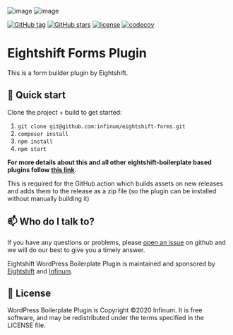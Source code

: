 ![image](https://user-images.githubusercontent.com/77000136/146530002-a4a79990-cf36-46e7-8879-42b21ffa8c59.png#gh-light-mode-only)
![image](https://user-images.githubusercontent.com/77000136/146530025-c4a40917-ef4f-4b6d-a87b-e517cf8d8497.png#gh-dark-mode-only)

[![GitHub tag](https://img.shields.io/github/tag/infinum/eightshift-forms.svg?style=for-the-badge)](https://github.com/infinum/eightshift-forms)
[![GitHub stars](https://img.shields.io/github/stars/infinum/eightshift-forms.svg?style=for-the-badge&label=Stars)](https://github.com/infinum/eightshift-forms)
[![license](https://img.shields.io/github/license/infinum/eightshift-forms.svg?style=for-the-badge)](https://github.com/infinum/eightshift-forms)
[![codecov](https://img.shields.io/codecov/c/gh/infinum/eightshift-forms/branch/develop?label=Codecov&style=for-the-badge&token=02Lfa2jjoK)](https://codecov.io/gh/infinum/eightshift-forms)

# Eightshift Forms Plugin

This is a form builder plugin by Eightshift.

## :rocket: Quick start

Clone the project + build to get started:

1. `git clone git@github.com:infinum/eightshift-forms.git`
2. `composer install`
3. `npm install`
4. `npm start`

**For more details about this and all other eightshift-boilerplate based plugins follow [this link](https://infinum.github.io/eightshift-docs).**

This is required for the GitHub action which builds assets on new releases and adds them to the release as a zip file (so the plugin can be installed without manually building it)
## :mailbox: Who do I talk to?

If you have any questions or problems, please [open an issue](https://github.com/infinum/eightshift-forms-plugin/issues) on github and we will do our best to give you a timely answer.

Eightshift WordPress Boilerplate Plugin is maintained and sponsored by
[Eightshift](https://eightshift.com) and [Infinum](https://infinum.co).

## :scroll: License

WordPress Boilerplate Plugin is Copyright ©2020 Infinum. It is free software, and may be redistributed under the terms specified in the LICENSE file.
